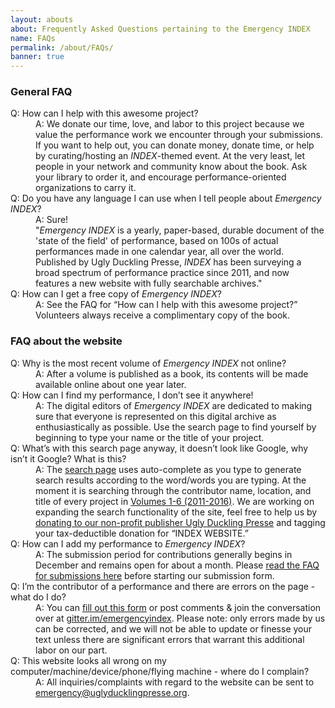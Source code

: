 ```yaml
---
layout: abouts
about: Frequently Asked Questions pertaining to the Emergency INDEX
name: FAQs
permalink: /about/FAQs/
banner: true
---
```


### General FAQ

<dl class ="faq">
  <dt>Q: How can I help with this awesome project?</dt>
  <dd>A: We donate our time, love, and labor to this project because we value the performance work we encounter through your submissions. If you want to help out, you can donate money, donate time, or help by curating/hosting an <em>INDEX</em>-themed event. At the very least, let people in your network and community know about the book. Ask your library to order it, and encourage performance-oriented organizations to carry it.</dd>

  <dt>Q: Do you have any language I can use when I tell people about <em>Emergency INDEX</em>?</dt>
  <dd>A: Sure!<br>
  "<em>Emergency INDEX</em> is a yearly, paper-based, durable document of the 'state of the field' of performance, based on 100s of actual performances made in one calendar year, all over the world. Published by Ugly Duckling Presse, <em>INDEX</em> has been surveying a broad spectrum of performance practice since 2011, and now features a new website with fully searchable archives."</dd>

  <dt>Q: How can I get a free copy of <em>Emergency INDEX</em>?</dt>
  <dd>A: See the FAQ for “How can I help with this awesome project?” Volunteers always receive a complimentary copy of the book.</dd>
</dl>

### FAQ about the website

<dl class="faq">
  <dt>Q: Why is the most recent volume of <em>Emergency INDEX</em> not online?</dt>
  <dd>A: After a volume is published as a book, its contents will be made available online about one year later.</dd>

  <dt>Q: How can I find my performance, I don’t see it anywhere!</dt>
  <dd>A: The digital editors of <em>Emergency INDEX</em> are dedicated to making sure that everyone is represented on this digital archive as enthusiastically as possible. Use the search page to find yourself by beginning to type your name or the title of your project.</dd>

  <dt>Q: What’s with this search page anyway, it doesn’t look like Google, why isn’t it Google? What is this?</dt>
  <dd>A: The <a href="/archive/search-archives/">search page</a> uses auto-complete as you type to generate search results according to the word/words you are typing. At the moment it is searching through the contributor name, location, and title of every project in <a href="/archive/volumes/">Volumes 1-6 (2011-2016)</a>. We are working on expanding the search functionality of the site, feel free to help us by <a href="https://www.uglyducklingpresse.org/support/" target="_blank" rel="noopener noreferrer">donating to our non-profit publisher Ugly Duckling Presse</a> and tagging your tax-deductible donation for “INDEX WEBSITE.”</dd>

  <dt>Q: How can I add my performance to <em>Emergency INDEX</em>?</dt>
  <dd>A: The submission period for contributions generally begins in December and remains open for about a month. Please <a href="/submission-FAQ/">read the FAQ for submissions here</a> before starting our submission form.</dd>

  <dt>Q: I’m the contributor of a performance and there are errors on the page - what do I do?</dt>
  <dd>A: You can <a href="https://emergency-index-errata.glitch.me" target="_blank" rel="noopener noreferrer"> fill out this form</a> or post comments &amp; join the conversation over at <a href="https://gitter.im/emergencyindex/emergencyindex.com" target="_blank" rel="noopener noreferrer">gitter.im/emergencyindex</a>. Please note: only errors made by us can be corrected, and we will not be able to update or finesse your text unless there are significant errors that warrant this additional labor on our part.</dd>

  <dt>Q: This website looks all wrong on my computer/machine/device/phone/flying machine - where do I complain?</dt>
  <dd>A: All inquiries/complaints with regard to the website can be sent to <a href="mailto:emergency@uglyducklingpresse.org">emergency@uglyducklingpresse.org</a>.</dd>
</dl>
